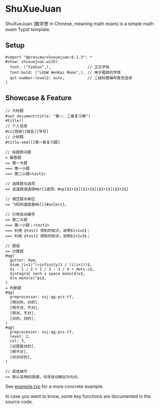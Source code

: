 # ShuXueJuan

ShuXueJuan (数学卷 in Chinese, meaning math exam) is a simple math exam Typst template.

## Setup

```Typst
#import "@preview/shuxuejuan:0.1.3": *
#show: shuxuejuan.with(
  font: ("SimSun",),                // 正文字体
  font-bold: ("LXGW WenKai Mono",), // 用于粗体的字体
  qst-number-level2: auto,          // 二级标题编号是否连续
)
```

## Showcase & Feature

```Typst
// 大标题
#set document(title: "第一、二章复习卷")
#title()
// 个人信息
#si[班级][姓名][学号]
// 小标题
#title-small[第一章复习题]

// 标题即问题
= 解答题
== 第一大题
=== 第一小题
=== 第二小题<test1>

// 选择题与选项
== 这道题请选择#br[]选项。#op[$1+1$][$1+2$][$2+1$][$2+2$]

// 填空题与单位
== 飞机的速度是#bl[]#un[m/s]。

// 引用自动编号
== 第二大题
=== 第一小题；<test2>
=== 利用 @test1 得到的知识，说明$1+1=2$；
=== 利用 @test2 得到的知识，说明$1+2=3$；

// 题组
== 计算题
#qg(
  gutter: 6em,
  $sum_(i=1)^(+infinity)1 / (i(i+1))$,
  $1 - 1 / 2 + 1 / 3 - 1 / 4 + dots.c$,
  $integral sech x space mono(d)x$,
  $ln mono(e)^pi$,
)
= 判断题
#qg(
  preprocessor: sxj-qg-pcs-tf,
  [啊对的，对的],
  [啊不对，不对],
  [啊对，不对],
  [对的，对的],
)
#qg(
  preprocessor: sxj-qg-pcs-tf,
  level: 2,
  col: 3,
  [这题是对的],
  [啊不对],
  [对对对的],
)

// 其他细节
== 默认采用B5版面，句号自动输出为句点。
```

See [example.typ](./examples/example.typ) for a more concrete example.

In case you want to know, some key functions are documented in the source code.